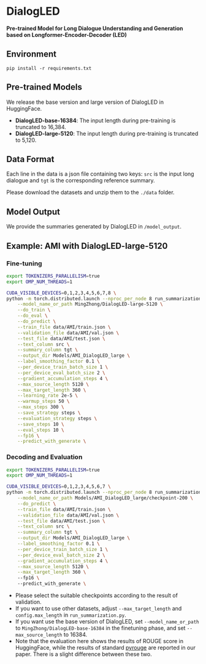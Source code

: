 # DialogLED
**Pre-trained Model for Long Dialogue Understanding and Generation based on Longformer-Encoder-Decoder (LED)**

## Environment
`pip install -r requirements.txt`

## Pre-trained Models

We release the base version and large version of DialogLED in HuggingFace.
- **DialogLED-base-16384**: The input length during pre-training is truncated to 16,384.
- **DialogLED-large-5120**: The input length during pre-training is truncated to 5,120.

## Data Format
Each line in the data is a json file containing two keys: `src` is the input long dialogue and `tgt` is the corresponding reference summary.

Please download the datasets and unzip them to the `./data` folder.

## Model Output
We provide the summaries generated by DialogLED in `/model_output`.

## Example: AMI with DialogLED-large-5120

### Fine-tuning

```bash
export TOKENIZERS_PARALLELISM=true
export OMP_NUM_THREADS=1

CUDA_VISIBLE_DEVICES=0,1,2,3,4,5,6,7,8 \
python -m torch.distributed.launch --nproc_per_node 8 run_summarization.py \
    --model_name_or_path MingZhong/DialogLED-large-5120 \
    --do_train \
    --do_eval \
    --do_predict \
    --train_file data/AMI/train.json \
    --validation_file data/AMI/val.json \
    --test_file data/AMI/test.json \
    --text_column src \
    --summary_column tgt \
    --output_dir Models/AMI_DialogLED_large \
    --label_smoothing_factor 0.1 \
    --per_device_train_batch_size 1 \
    --per_device_eval_batch_size 2 \
    --gradient_accumulation_steps 4 \
    --max_source_length 5120 \
    --max_target_length 360 \
    --learning_rate 2e-5 \
    --warmup_steps 50 \
    --max_steps 300 \
    --save_strategy steps \
    --evaluation_strategy steps \
    --save_steps 10 \
    --eval_steps 10 \
    --fp16 \
    --predict_with_generate \
```

### Decoding and Evaluation

```bash
export TOKENIZERS_PARALLELISM=true
export OMP_NUM_THREADS=1

CUDA_VISIBLE_DEVICES=0,1,2,3,4,5,6,7 \
python -m torch.distributed.launch --nproc_per_node 8 run_summarization.py \
    --model_name_or_path Models/AMI_DialogLED_large/checkpoint-200 \
    --do_predict \
    --train_file data/AMI/train.json \
    --validation_file data/AMI/val.json \
    --test_file data/AMI/test.json \
    --text_column src \
    --summary_column tgt \
    --output_dir Models/AMI_DialogLED_large \
    --label_smoothing_factor 0.1 \
    --per_device_train_batch_size 1 \
    --per_device_eval_batch_size 2 \
    --gradient_accumulation_steps 4 \
    --max_source_length 5120 \
    --max_target_length 360 \ 
    --fp16 \ 
    --predict_with_generate \
```

- Please select the suitable checkpoints according to the result of validation.
- If you want to use other datasets, adjust `--max_target_length` and `config.max_length` in `run_summarization.py`.
- If you want use the base version of DialogLED, set `--model_name_or_path` to `MingZhong/DialogLED-base-16384` in the finetuning phase, and set `--max_source_length` to 16384. 
- Note that the evaluation here shows the results of ROUGE score in HuggingFace, while the results of standard [pyrouge](https://github.com/bheinzerling/pyrouge) are reported in our paper. There is a slight difference between these two.
